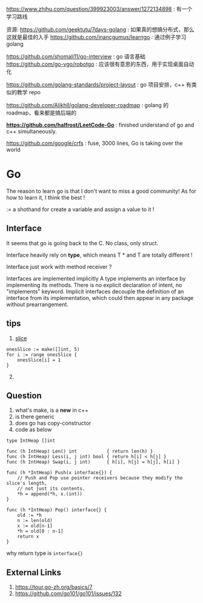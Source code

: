 https://www.zhihu.com/question/399923003/answer/1272134898 : 有一个学习路线

资源:
https://github.com/geektutu/7days-golang : 如果真的想搞分布式，那么这就是最佳的入手
https://github.com/inancgumus/learngo : 通过例子学习 golang

https://github.com/shomali11/go-interview : go 语言基础
https://github.com/go-vgo/robotgo : 应该很有意思的东西，用于实现桌面自动化

https://github.com/golang-standards/project-layout : go 项目安排，c++ 有类似的教学 repo

https://github.com/Alikhll/golang-developer-roadmap : golang 的 roadmap，看来都是搞后端的

**https://github.com/halfrost/LeetCode-Go** : finished understand of go and c++ simultaneously.

https://github.com/google/crfs : fuse, 3000 lines,  Go is taking over the world

# Go
The reason to learn go is that I don't want to miss a good community!
As for how to learn it, I think the best !

:= a shothand for create a variable and assign a value to it !





## Interface
It seems that go is going back to the C. No class, only struct.

Interface heavily rely on **type**, which means T * and T are totally different !

Interface just work with method receiver ?

Interfaces are implemented implicitly
A type implements an interface by implementing its methods. There is no explicit declaration of intent, no "implements" keyword.
Implicit interfaces decouple the definition of an interface from its implementation, which could then appear in any package without prearrangement.




## tips
1. [slice](https://stackoverflow.com/questions/39984957/is-it-possible-to-initialize-golang-slice-with-specific-values)
```
onesSlice := make([]int, 5)
for i := range onesSlice {
    onesSlice[i] = 1
}
```
2. 

## Question
1. what's make, is a **new** in c++
2. is there generic 
3. does go has copy-constructor
4. code as below
```
type IntHeap []int

func (h IntHeap) Len() int           { return len(h) }
func (h IntHeap) Less(i, j int) bool { return h[i] < h[j] }
func (h IntHeap) Swap(i, j int)      { h[i], h[j] = h[j], h[i] }

func (h *IntHeap) Push(x interface{}) {
    // Push and Pop use pointer receivers because they modify the slice's length,
    // not just its contents.
    *h = append(*h, x.(int))
}

func (h *IntHeap) Pop() interface{} {
    old := *h
    n := len(old)
    x := old[n-1]
    *h = old[0 : n-1]
    return x
}
```
why return type is `interface{}`


## External Links
1. https://tour.go-zh.org/basics/7
2. https://github.com/go101/go101/issues/132
